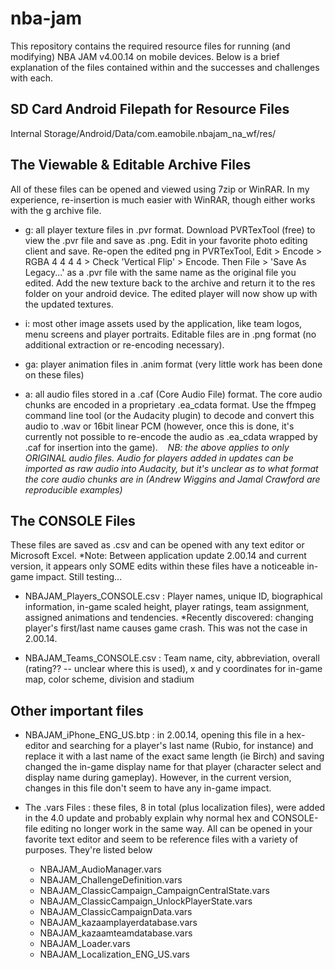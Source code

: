 # nba-jam
This repository contains the required resource files for running (and modifying) NBA JAM v4.00.14 on mobile devices. Below is a brief explanation of the files contained within and the successes and challenges with each.

## SD Card Android Filepath for Resource Files
Internal Storage/Android/Data/com.eamobile.nbajam_na_wf/res/

## The Viewable & Editable Archive Files
All of these files can be opened and viewed using 7zip or WinRAR. In my experience, re-insertion is much easier with WinRAR, though either works with the g archive file.

- g: all player texture files in .pvr format. 
Download PVRTexTool (free) to view the .pvr file and save as .png. Edit in your favorite photo editing client and save. Re-open the edited png in PVRTexTool, Edit > Encode > RGBA 4 4 4 4 > Check 'Vertical Flip' > Encode. Then File > 'Save As Legacy...' as a .pvr file with the same name as the original file you edited. Add the new texture back to the archive and return it to the res folder on your android device. The edited player will now show up with the updated textures.

- i: most other image assets used by the application, like team logos, menu screens and player portraits. Editable files are in .png format (no additional extraction or re-encoding necessary).

- ga: player animation files in .anim format (very little work has been done on these files)

- a: all audio files stored in a .caf (Core Audio File) format. The core audio chunks are encoded in a proprietary .ea_cdata format. Use the ffmpeg command line tool (or the Audacity plugin) to decode and convert this audio to .wav or 16bit linear PCM (however, once this is done, it's currently not possible to re-encode the audio as .ea_cdata wrapped by .caf for insertion into the game).
    *NB: the above applies to only ORIGINAL audio files. Audio for players added in updates can be imported as raw audio into Audacity,          but it's unclear as to what format the core audio chunks are in (Andrew Wiggins and Jamal Crawford are reproducible examples)*
    
## The CONSOLE Files
These files are saved as .csv and can be opened with any text editor or Microsoft Excel. *Note: Between application update 2.00.14 and current version, it appears only SOME edits within these files have a noticeable in-game impact. Still testing...

- NBAJAM_Players_CONSOLE.csv : Player names, unique ID, biographical information, in-game scaled height, player ratings, team assignment, assigned animations and tendencies. *Recently discovered: changing player's first/last name causes game crash. This was not the case in 2.00.14.

- NBAJAM_Teams_CONSOLE.csv : Team name, city, abbreviation, overall (rating?? -- unclear where this is used), x and y coordinates for in-game map, color scheme, division and stadium

## Other important files

- NBAJAM_iPhone_ENG_US.btp : in 2.00.14, opening this file in a hex-editor and searching for a player's last name (Rubio, for instance) and replace it with a last name of the exact same length (ie Birch) and saving changed the in-game display name for that player (character select and display name during gameplay). However, in the current version, changes in this file don't seem to have any in-game impact.

- The .vars Files : these files, 8 in total (plus localization files), were added in the 4.0 update and probably explain why normal hex and CONSOLE-file editing no longer work in the same way. All can be opened in your favorite text editor and seem to be reference files with a variety of purposes. They're listed below 
  - NBAJAM_AudioManager.vars
  - NBAJAM_ChallengeDefinition.vars
  - NBAJAM_ClassicCampaign_CampaignCentralState.vars
  - NBAJAM_ClassicCampaign_UnlockPlayerState.vars
  - NBAJAM_ClassicCampaignData.vars
  - NBAJAM_kazaamplayerdatabase.vars
  - NBAJAM_kazaamteamdatabase.vars
  - NBAJAM_Loader.vars
  - NBAJAM_Localization_ENG_US.vars
